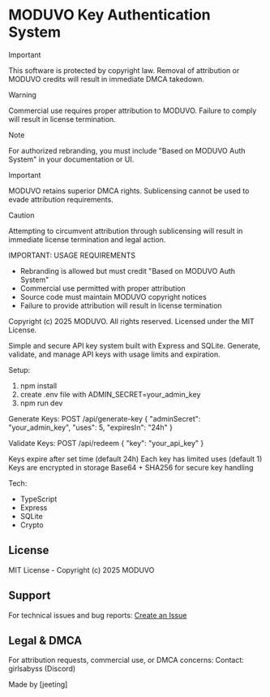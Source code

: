 # MODUVO Key Authentication System

> [!IMPORTANT]
> This software is protected by copyright law. Removal of attribution or MODUVO credits will result in immediate DMCA takedown.

> [!WARNING]
> Commercial use requires proper attribution to MODUVO. Failure to comply will result in license termination.

> [!NOTE]
> For authorized rebranding, you must include "Based on MODUVO Auth System" in your documentation or UI.

> [!IMPORTANT]
> MODUVO retains superior DMCA rights. Sublicensing cannot be used to evade attribution requirements.

> [!CAUTION]
> Attempting to circumvent attribution through sublicensing will result in immediate license termination and legal action.

IMPORTANT: USAGE REQUIREMENTS
- Rebranding is allowed but must credit "Based on MODUVO Auth System"
- Commercial use permitted with proper attribution
- Source code must maintain MODUVO copyright notices
- Failure to provide attribution will result in license termination

Copyright (c) 2025 MODUVO. All rights reserved.
Licensed under the MIT License.

Simple and secure API key system built with Express and SQLite. Generate, validate, and manage API keys with usage limits and expiration.

Setup:
1. npm install
2. create .env file with ADMIN_SECRET=your_admin_key
3. npm run dev

Generate Keys:
POST /api/generate-key
{
    "adminSecret": "your_admin_key",
    "uses": 5,
    "expiresIn": "24h"
}

Validate Keys:
POST /api/redeem
{
    "key": "your_api_key"
}

Keys expire after set time (default 24h)
Each key has limited uses (default 1)
Keys are encrypted in storage
Base64 + SHA256 for secure key handling

Tech:
- TypeScript
- Express
- SQLite
- Crypto

## License
MIT License - Copyright (c) 2025 MODUVO

## Support
For technical issues and bug reports:
[Create an Issue](https://github.com/MODUVO/moduvo-backend/issues)

## Legal & DMCA
For attribution requests, commercial use, or DMCA concerns:
Contact: girlsabyss (Discord)

Made by [jeeting]
